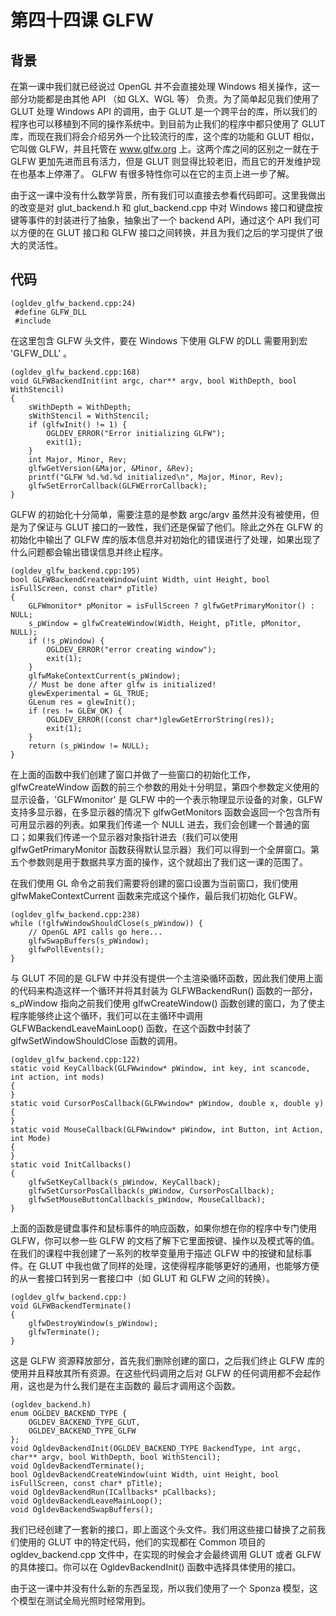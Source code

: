 # 第四十四课 GLFW

## 背景

在第一课中我们就已经说过 OpenGL 并不会直接处理 Windows 相关操作，这一部分功能都是由其他 API （如 GLX、WGL 等） 负责。为了简单起见我们使用了 GLUT 处理 Windows API 的调用，由于 GLUT 是一个跨平台的库，所以我们的程序也可以移植到不同的操作系统中。到目前为止我们的程序中都只使用了 GLUT 库，而现在我们将会介绍另外一个比较流行的库，这个库的功能和 GLUT 相似，它叫做 GLFW，并且托管在 www.glfw.org 上。这两个库之间的区别之一就在于 GLFW 更加先进而且有活力，但是 GLUT 则显得比较老旧，而且它的开发维护现在也基本上停滞了。 GLFW 有很多特性你可以在它的主页上进一步了解。  

由于这一课中没有什么数学背景，所有我们可以直接去参看代码即可。这里我做出的改变是对 glut\_backend.h 和 glut\_backend.cpp 中对 Windows 接口和键盘按键等事件的封装进行了抽象，抽象出了一个 backend API，通过这个 API 我们可以方便的在 GLUT 接口和 GLFW 接口之间转换，并且为我们之后的学习提供了很大的灵活性。  

## 代码

```
(ogldev_glfw_backend.cpp:24)
 #define GLFW_DLL
 #include
```

在这里包含 GLFW 头文件，要在 Windows 下使用 GLFW 的DLL 需要用到宏 'GLFW\_DLL' 。

```
(ogldev_glfw_backend.cpp:168)
void GLFWBackendInit(int argc, char** argv, bool WithDepth, bool WithStencil)
{
    sWithDepth = WithDepth;
    sWithStencil = WithStencil;
    if (glfwInit() != 1) {
        OGLDEV_ERROR("Error initializing GLFW");
        exit(1);
    }
    int Major, Minor, Rev;
    glfwGetVersion(&Major, &Minor, &Rev);
    printf("GLFW %d.%d.%d initialized\n", Major, Minor, Rev);
    glfwSetErrorCallback(GLFWErrorCallback);
}
```

GLFW 的初始化十分简单，需要注意的是参数 argc/argv 虽然并没有被使用，但是为了保证与 GLUT 接口的一致性，我们还是保留了他们。除此之外在 GLFW 的初始化中输出了 GLFW 库的版本信息并对初始化的错误进行了处理，如果出现了什么问题都会输出错误信息并终止程序。  

```
(ogldev_glfw_backend.cpp:195)
bool GLFWBackendCreateWindow(uint Width, uint Height, bool isFullScreen, const char* pTitle)
{
    GLFWmonitor* pMonitor = isFullScreen ? glfwGetPrimaryMonitor() : NULL;
    s_pWindow = glfwCreateWindow(Width, Height, pTitle, pMonitor, NULL);
    if (!s_pWindow) {
        OGLDEV_ERROR("error creating window");
        exit(1);
    }
    glfwMakeContextCurrent(s_pWindow);
    // Must be done after glfw is initialized!
    glewExperimental = GL_TRUE;
    GLenum res = glewInit();
    if (res != GLEW_OK) {
        OGLDEV_ERROR((const char*)glewGetErrorString(res));
        exit(1);
    } 
    return (s_pWindow != NULL);
}
```

在上面的函数中我们创建了窗口并做了一些窗口的初始化工作，glfwCreateWindow 函数的前三个参数的用处十分明显，第四个参数定义使用的显示设备，'GLFWmonitor' 是 GLFW 中的一个表示物理显示设备的对象，GLFW 支持多显示器，在多显示器的情况下 glfwGetMonitors 函数会返回一个包含所有可用显示器的列表。如果我们传递一个 NULL 进去，我们会创建一个普通的窗口；如果我们传递一个显示器对象指针进去（我们可以使用 glfwGetPrimaryMonitor 函数获得默认显示器）我们可以得到一个全屏窗口。第五个参数则是用于数据共享方面的操作，这个就超出了我们这一课的范围了。  

在我们使用 GL 命令之前我们需要将创建的窗口设置为当前窗口，我们使用 glfwMakeContextCurrent 函数来完成这个操作，最后我们初始化 GLFW。  

```
(ogldev_glfw_backend.cpp:238)
while (!glfwWindowShouldClose(s_pWindow)) { 
    // OpenGL API calls go here... 
    glfwSwapBuffers(s_pWindow); 
    glfwPollEvents(); 
}
```

与 GLUT 不同的是 GLFW 中并没有提供一个主渲染循环函数，因此我们使用上面的代码来构造这样一个循环并将其封装为 GLFWBackendRun() 函数的一部分，s\_pWindow 指向之前我们使用 glfwCreateWindow() 函数创建的窗口，为了使主程序能够终止这个循环，我们可以在主循环中调用 GLFWBackendLeaveMainLoop() 函数，在这个函数中封装了 glfwSetWindowShouldClose 函数的调用。  

```
(ogldev_glfw_backend.cpp:122)
static void KeyCallback(GLFWwindow* pWindow, int key, int scancode, int action, int mods)
{ 
}
static void CursorPosCallback(GLFWwindow* pWindow, double x, double y)
{
}
static void MouseCallback(GLFWwindow* pWindow, int Button, int Action, int Mode)
{
}
static void InitCallbacks()
{
    glfwSetKeyCallback(s_pWindow, KeyCallback);
    glfwSetCursorPosCallback(s_pWindow, CursorPosCallback);
    glfwSetMouseButtonCallback(s_pWindow, MouseCallback);
}
```

上面的函数是键盘事件和鼠标事件的响应函数，如果你想在你的程序中专门使用 GLFW，你可以参一些 GLFW 的文档了解下它里面按键、操作以及模式等的值。在我们的课程中我创建了一系列的枚举变量用于描述 GLFW 中的按键和鼠标事件。在 GLUT 中我也做了同样的处理，这使得程序能够更好的通用，也能够方便的从一套接口转到另一套接口中（如 GLUT 和 GLFW 之间的转换）。  

```
(ogldev_glfw_backend.cpp:)
void GLFWBackendTerminate()
{
    glfwDestroyWindow(s_pWindow);
    glfwTerminate();
}
```

这是 GLFW 资源释放部分，首先我们删除创建的窗口，之后我们终止 GLFW 库的使用并且释放其所有资源。在这些代码调用之后对 GLFW 的任何调用都不会起作用，这也是为什么我们是在主函数的 最后才调用这个函数。  

```
(ogldev_backend.h)
enum OGLDEV_BACKEND_TYPE {
    OGLDEV_BACKEND_TYPE_GLUT,
    OGLDEV_BACKEND_TYPE_GLFW
};
void OgldevBackendInit(OGLDEV_BACKEND_TYPE BackendType, int argc, char** argv, bool WithDepth, bool WithStencil);
void OgldevBackendTerminate();
bool OgldevBackendCreateWindow(uint Width, uint Height, bool isFullScreen, const char* pTitle);
void OgldevBackendRun(ICallbacks* pCallbacks);
void OgldevBackendLeaveMainLoop();
void OgldevBackendSwapBuffers();
```

我们已经创建了一套新的接口，即上面这个头文件。我们用这些接口替换了之前我们使用的 GLUT 中的特定代码，他们的实现都在 Common 项目的 ogldev\_backend.cpp 文件中，在实现的时候会才会最终调用 GLUT 或者 GLFW 的具体接口。你可以在 OgldevBackendInit()  函数中选择具体使用的接口。  

由于这一课中并没有什么新的东西呈现，所以我们使用了一个 Sponza 模型，这个模型在测试全局光照时经常用到。  

